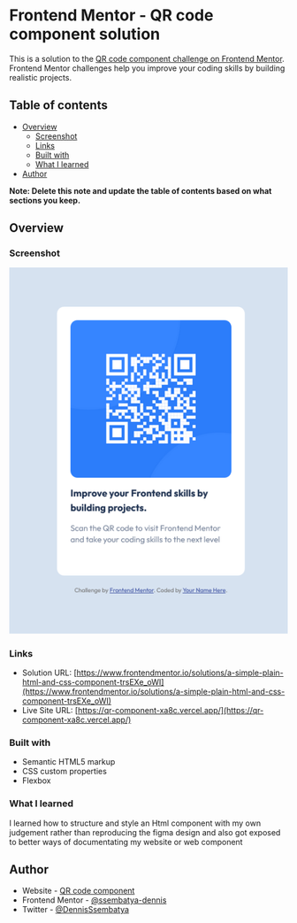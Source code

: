 # Frontend Mentor - QR code component solution

This is a solution to the [QR code component challenge on Frontend Mentor](https://www.frontendmentor.io/challenges/qr-code-component-iux_sIO_H). Frontend Mentor challenges help you improve your coding skills by building realistic projects.

## Table of contents

- [Overview](#overview)
  - [Screenshot](#screenshot)
  - [Links](#links)
  - [Built with](#built-with)
  - [What I learned](#what-i-learned)
- [Author](#author)

**Note: Delete this note and update the table of contents based on what sections you keep.**

## Overview

### Screenshot

![](./images/Screenshot%20-%20Frontend%20Mentor%20QR%20code%20component.png)

### Links

- Solution URL: [https://www.frontendmentor.io/solutions/a-simple-plain-html-and-css-component-trsEXe_oWI](https://www.frontendmentor.io/solutions/a-simple-plain-html-and-css-component-trsEXe_oWI)
- Live Site URL: [https://qr-component-xa8c.vercel.app/](https://qr-component-xa8c.vercel.app/)

### Built with

- Semantic HTML5 markup
- CSS custom properties
- Flexbox

### What I learned

I learned how to structure and style an Html component with my own judgement rather than reproducing the figma design and also got exposed to better ways of documentating my website or web component

## Author

- Website - [QR code component](https://qr-component-xa8c.vercel.app/)
- Frontend Mentor - [@ssembatya-dennis](https://www.frontendmentor.io/profile/yourusername)
- Twitter - [@DennisSsembatya](https://www.twitter.com/yourusername)
